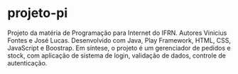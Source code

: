 # projeto-pi
Projeto da matéria de Programação para Internet do IFRN. Autores Vinicius Fontes e José Lucas. Desenvolvido com Java, Play Framework, HTML, CSS, JavaScript e Boostrap. Em síntese, o projeto é um gerenciador de pedidos e stock, com aplicação de sistema de login, validação de dados, controle de autenticação.
